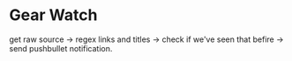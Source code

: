 # Gear Watch #

get raw source -> regex links and titles -> check if we've seen that befire -> send pushbullet notification.
